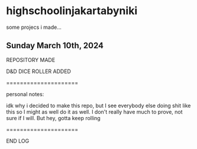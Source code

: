 # highschoolinjakartabyniki
some projecs i made...


Sunday March 10th, 2024
-----------------------
REPOSITORY MADE

D&D DICE ROLLER ADDED

=====================

personal notes:

idk why i decided to make this repo, but I see everybody else doing shit like this so I might as well do it as well. I don't really have much to prove, not sure if I will. But hey, gotta keep rolling

=====================

END LOG

